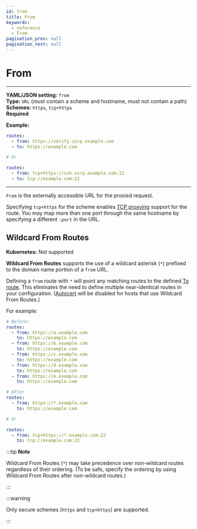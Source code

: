 ```yaml
---
id: from
title: From
keywords:
  - reference
  - From
pagination_prev: null
pagination_next: null
---
```


# From

---

**YAML/JSON setting:** `from` <br/> **Type:** `URL` (must contain a scheme and hostname, must not contain a path) <br/> **Schemes:** `https`, `tcp+https` <br/> **Required** <br/>

**Example:**

```yaml
routes:
  - from: https://verify.corp.example.com
  - to: https://example.com

# Or

routes:
  - from: tcp+https://ssh.corp.example.com:22
  - to: tcp://example.com:22
```

---

`From` is the externally accessible URL for the proxied request.

Specifying `tcp+https` for the scheme enables [TCP proxying](/docs/capabilities/tcp/) support for the route. You may map more than one port through the same hostname by specifying a different `:port` in the URL.

## Wildcard From Routes

**Kubernetes:** Not supported <br/>

**Wildcard From Routes** supports the use of a wildcard asterisk (`*`) prefixed to the domain name portion of a `from` URL.

Defining a `from` route with `*` will point any matching routes to the defined [To route](/docs/reference/routes/to). This eliminates the need to define multiple near-identical routes in your configuration. ([Autocert](/docs/reference/autocert) will be disabled for hosts that use Wildcard From Routes.)

For example:

```yaml
# Before:
routes:
  - from: https://a.example.com
    to: https://example.com
  - from: https://b.example.com
    to: https://example.com
  - from: https://c.example.com
    to: https://example.com
  - from: https://d.example.com
    to: https://example.com
  - from: https://e.example.com
    to: https://example.com

# After
routes:
  - from: https://*.example.com
    to: https://example.com

# Or

routes:
  - from: tcp+https://*.example.com:22
    to: tcp://example.com:22
```

:::tip **Note**

Wildcard From Routes (`*`) may take precedence over non-wildcard routes regardless of their ordering. (To be safe, specify the ordering by using Wildcard From Routes after non-wildcard routes.)

:::

:::warning

Only secure schemes (`https` and `tcp+https`) are supported.

:::
